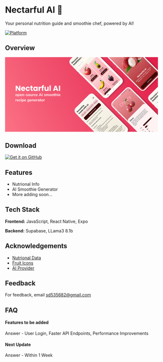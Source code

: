 # Nectarful AI 🍍

Your personal nutrition guide and smoothie chef, powered by AI!

[![Platform](https://img.shields.io/badge/android-platform?style=for-the-badge&label=platform&labelColor=21262d&color=6e7681)](https://www.android.com)

## Overview

![App Screenshot](https://raw.githubusercontent.com/sd535682/Nectarful-Ai/refs/heads/main/assets/banner/banner.png)

## Download

[<img src="https://raw.githubusercontent.com/WSTxda/QP-Gallery-Releases/master/Images/GitHub.svg"
alt='Get it on GitHub' height="80">](https://github.com/sd535682/Nectarful-Ai/releases/tag/0.1)

## Features

- Nutrional Info
- AI Smoothie Generator
- More adding soon...

## Tech Stack

**Frontend:** JavaScript, React Native, Expo

**Backend:** Supabase, LLama3 8.1b

## Acknowledgements

- [Nutrional Data](https://www.fruityvice.com/)
- [Fruit Icons](https://www.figma.com/community/file/1369254571051368320)
- [AI Provider](https://www.awanllm.com/)

## Feedback

For feedback, email sd535682@gmail.com

## FAQ

#### Features to be added

Answer - User Login, Faster API Endpoints, Performance Improvements

#### Next Update

Answer - Within 1 Week
